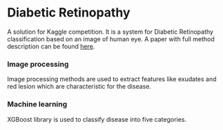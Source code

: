 # Diabetic Retinopathy

A solution for Kaggle competition. It is a system for Diabetic Retinopathy classification based on an image of human eye.
A paper with full method description can be found
[here](https://www.dropbox.com/s/2q6q3yok14zkaq2/diabetic%20retinopathy%20report.pdf?dl=0).

### Image processing

Image processing methods are used to extract features like exudates and red lesion which are characteristic for the disease.

### Machine learning

XGBoost library is used to classify disease into five categories.
